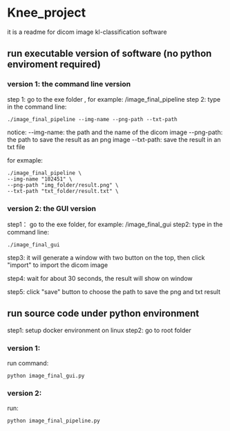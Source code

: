 # Knee_project

 it is a readme for dicom image kl-classification software

## run executable version of software (no python enviroment required)

### version 1: the command line version
 step 1: go to the exe folder , for example: /image_final_pipeline
 step 2: type in the command line:
 ```
./image_final_pipeline --img-name --png-path --txt-path
```

notice:
--img-name: the path and the name of the dicom image
--png-path: the path to save the result as an png image
--txt-path: save the result in an txt file

for exmaple:
```
./image_final_pipeline \
--img-name "102451" \
--png-path "img_folder/result.png" \
--txt-path "txt_folder/result.txt" \
```
### version 2: the GUI version
step1： go to the exe folder, for example: /image_final_gui
step2: type in the command line:
```
./image_final_gui
```

step3: it will generate a window with two button on the top, then click "import" to import the dicom image

step4: wait for about 30 seconds, the result will show on window

step5: click "save" button to choose the path to save the png and txt result

## run source code under python environment 
 step1: setup docker environment on linux
 step2: go to root folder 
### version 1: 
run command: 
```
python image_final_gui.py 
```
### version 2:
run: 
```
python image_final_pipeline.py
```

